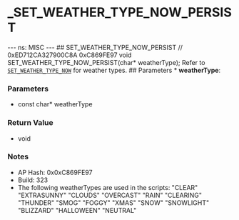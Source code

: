 # _SET_WEATHER_TYPE_NOW_PERSIST

--- ns: MISC --- ## SET_WEATHER_TYPE_NOW_PERSIST  // 0xED712CA327900C8A 0xC869FE97 void SET_WEATHER_TYPE_NOW_PERSIST(char* weatherType);  Refer to [`SET_WEATHER_TYPE_NOW`](#_0x29B487C359E19889) for weather types.  ## Parameters * **weatherType**:

### Parameters
* const char* weatherType

### Return Value
* void

### Notes
* AP Hash: 0x0xC869FE97
* Build: 323
* The following weatherTypes are used in the scripts:
"CLEAR"
"EXTRASUNNY"
"CLOUDS"
"OVERCAST"
"RAIN"
"CLEARING"
"THUNDER"
"SMOG"
"FOGGY"
"XMAS"
"SNOW"
"SNOWLIGHT"
"BLIZZARD"
"HALLOWEEN"
"NEUTRAL"

